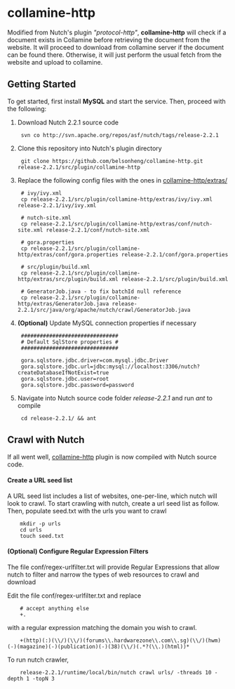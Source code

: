 collamine-http
==============

Modified from Nutch's plugin *"protocol-http"*, **collamine-http** will check if a document exists in Collamine before retrieving the document from the website. It will proceed to download from collamine server if the document can be found there. Otherwise, it will just perform the usual fetch from the website and upload to collamine.

Getting Started
---------------
To get started, first install **MySQL** and start the service. Then, proceed with the following:

1. Download Nutch 2.2.1 source code

        svn co http://svn.apache.org/repos/asf/nutch/tags/release-2.2.1

2. Clone this repository into Nutch's plugin directory

        git clone https://github.com/belsonheng/collamine-http.git release-2.2.1/src/plugin/collamine-http

3. Replace the following config files with the ones in [collamine-http/extras/](https://github.com/belsonheng/collamine-http/tree/master/extras) 

        # ivy/ivy.xml
        cp release-2.2.1/src/plugin/collamine-http/extras/ivy/ivy.xml release-2.2.1/ivy/ivy.xml
        
        # nutch-site.xml
        cp release-2.2.1/src/plugin/collamine-http/extras/conf/nutch-site.xml release-2.2.1/conf/nutch-site.xml
        
        # gora.properties
        cp release-2.2.1/src/plugin/collamine-http/extras/conf/gora.properties release-2.2.1/conf/gora.properties
        
        # src/plugin/build.xml
        cp release-2.2.1/src/plugin/collamine-http/extras/src/plugin/build.xml release-2.2.1/src/plugin/build.xml
        
        # GeneratorJob.java - to fix batchId null reference
        cp release-2.2.1/src/plugin/collamine-http/extras/GeneratorJob.java release-2.2.1/src/java/org/apache/nutch/crawl/GeneratorJob.java

4. **(Optional)** Update MySQL connection properties if necessary

        ###############################
        # Default SqlStore properties #
        ###############################
        
        gora.sqlstore.jdbc.driver=com.mysql.jdbc.Driver
        gora.sqlstore.jdbc.url=jdbc:mysql://localhost:3306/nutch?createDatabaseIfNotExist=true
        gora.sqlstore.jdbc.user=root
        gora.sqlstore.jdbc.password=password

5. Navigate into Nutch source code folder *release-2.2.1* and run *ant* to compile

        cd release-2.2.1/ && ant

Crawl with Nutch
---------------
If all went well, [collamine-http](https://github.com/belsonheng/collamine-http) plugin is now compiled with Nutch source code. 

#### Create a URL seed list
A URL seed list includes a list of websites, one-per-line, which nutch will look to crawl. To start crawling with nutch, create a url seed list as follow. Then, populate seed.txt with the urls you want to crawl

        mkdir -p urls
        cd urls
        touch seed.txt

#### (Optional) Configure Regular Expression Filters
The file conf/regex-urlfilter.txt will provide Regular Expressions that allow nutch to filter and narrow the types of web resources to crawl and download

Edit the file conf/regex-urlfilter.txt and replace

        # accept anything else
        +.

with a regular expression matching the domain you wish to crawl.

        +(http)(:)(\\/)(\\/)(forums\\.hardwarezone\\.com\\.sg)(\\/)(hwm)(-)(magazine)(-)(publication)(-)(38)(\\/)(.*?(\\.)(html))*

To run nutch crawler,

        release-2.2.1/runtime/local/bin/nutch crawl urls/ -threads 10 -depth 1 -topN 3
